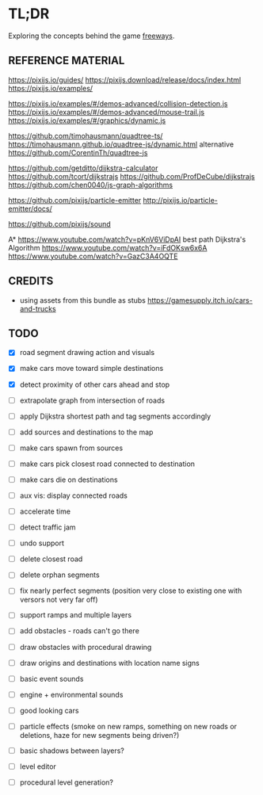 # TL;DR

Exploring the concepts behind the game [freeways](https://captaingames.itch.io/freeways).

## REFERENCE MATERIAL

https://pixijs.io/guides/
https://pixijs.download/release/docs/index.html
https://pixijs.io/examples/


https://pixijs.io/examples/#/demos-advanced/collision-detection.js
https://pixijs.io/examples/#/demos-advanced/mouse-trail.js
https://pixijs.io/examples/#/graphics/dynamic.js

https://github.com/timohausmann/quadtree-ts/
https://timohausmann.github.io/quadtree-js/dynamic.html
alternative https://github.com/CorentinTh/quadtree-js

https://github.com/getditto/dijkstra-calculator
https://github.com/tcort/dijkstrajs
https://github.com/ProfDeCube/dijkstrajs
https://github.com/chen0040/js-graph-algorithms

https://github.com/pixijs/particle-emitter
http://pixijs.io/particle-emitter/docs/

https://github.com/pixijs/sound


A* https://www.youtube.com/watch?v=pKnV6ViDpAI
best path Dijkstra's Algorithm https://www.youtube.com/watch?v=iFdOKsw6x6A
https://www.youtube.com/watch?v=GazC3A4OQTE


## CREDITS

- using assets from this bundle as stubs https://gamesupply.itch.io/cars-and-trucks


## TODO

- [x] road segment drawing action and visuals
- [x] make cars move toward simple destinations
- [x] detect proximity of other cars ahead and stop
- [ ] extrapolate graph from intersection of roads
- [ ] apply Dijkstra shortest path and tag segments accordingly
- [ ] add sources and destinations to the map
- [ ] make cars spawn from sources
- [ ] make cars pick closest road connected to destination
- [ ] make cars die on destinations
- [ ] aux vis: display connected roads
- [ ] accelerate time
- [ ] detect traffic jam

- [ ] undo support
- [ ] delete closest road
- [ ] delete orphan segments
- [ ] fix nearly perfect segments (position very close to existing one with versors not very far off)
- [ ] support ramps and multiple layers
- [ ] add obstacles - roads can't go there
- [ ] draw obstacles with procedural drawing
- [ ] draw origins and destinations with location name signs
- [ ] basic event sounds
- [ ] engine + environmental sounds
- [ ] good looking cars
- [ ] particle effects (smoke on new ramps, something on new roads or deletions, haze for new segments being driven?)
- [ ] basic shadows between layers?
- [ ] level editor
- [ ] procedural level generation?
